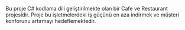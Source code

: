 Bu proje C# kodlama dili geliştirilmekte olan bir Cafe ve Restaurant projesidir.
Proje bu işletmelerdeki iş güçünü en aza indirmek ve müşteri konforunu artırmayı hedeflemektedir.
